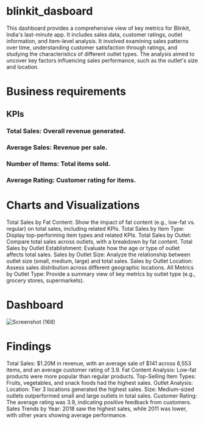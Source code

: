 # blinkit_dasboard
This dashboard provides a comprehensive view of key metrics for Blinkit, India's last-minute app. It includes sales data, customer ratings, outlet information, and item-level analysis. It involved examining sales patterns over time, understanding customer satisfaction through ratings, and studying the characteristics of different outlet types. The analysis aimed to uncover key factors influencing sales performance, such as the outlet's size and location. 
# Business requirements
## KPIs
### Total Sales: Overall revenue generated.
### Average Sales: Revenue per sale.
### Number of Items: Total items sold.
### Average Rating: Customer rating for items.

# Charts and Visualizations

Total Sales by Fat Content: Show the impact of fat content (e.g., low-fat vs. regular) on total sales, including related KPIs.
Total Sales by Item Type: Display top-performing item types and related KPIs.
Total Sales by Outlet: Compare total sales across outlets, with a breakdown by fat content.
Total Sales by Outlet Establishment: Evaluate how the age or type of outlet affects total sales.
Sales by Outlet Size: Analyze the relationship between outlet size (small, medium, large) and total sales.
Sales by Outlet Location: Assess sales distribution across different geographic locations.
All Metrics by Outlet Type: Provide a summary view of key metrics by outlet type (e.g., grocery stores, supermarkets).

# Dashboard
![Screenshot (168)](https://github.com/user-attachments/assets/d1342a02-c266-4900-badc-ee73756bc467)

# Findings
Total Sales: $1.20M in revenue, with an average sale of $141 across 8,553 items, and an average customer rating of 3.9.
Fat Content Analysis: Low-fat products were more popular than regular products.
Top-Selling Item Types: Fruits, vegetables, and snack foods had the highest sales.
Outlet Analysis:
Location: Tier 3 locations generated the highest sales.
Size: Medium-sized outlets outperformed small and large outlets in total sales.
Customer Rating: The average rating was 3.9, indicating positive feedback from customers.
Sales Trends by Year: 2018 saw the highest sales, while 2011 was lower, with other years showing average performance.
